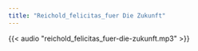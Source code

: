 ```yaml
---
title: "Reichold_felicitas_fuer Die Zukunft"
---
```


{{< audio "reichold_felicitas_fuer-die-zukunft.mp3" >}}
